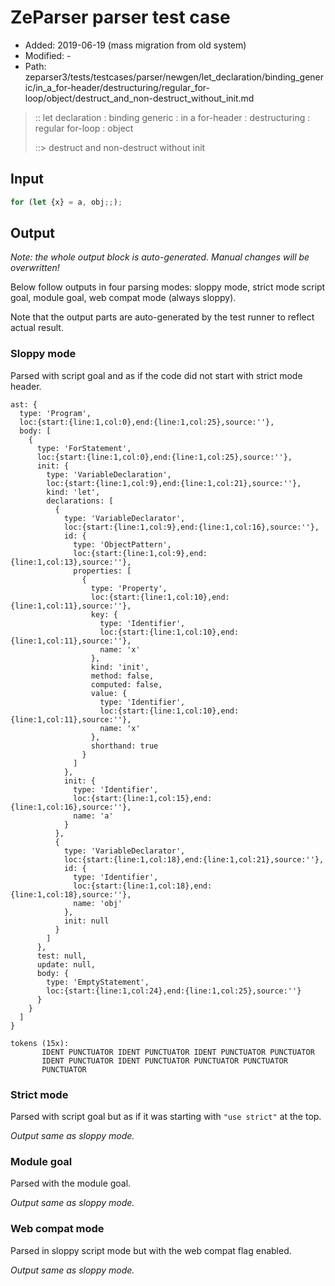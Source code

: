 # ZeParser parser test case

- Added: 2019-06-19 (mass migration from old system)
- Modified: -
- Path: zeparser3/tests/testcases/parser/newgen/let_declaration/binding_generic/in_a_for-header/destructuring/regular_for-loop/object/destruct_and_non-destruct_without_init.md

> :: let declaration : binding generic : in a for-header : destructuring : regular for-loop : object
>
> ::> destruct and non-destruct without init

## Input

`````js
for (let {x} = a, obj;;);
`````

## Output

_Note: the whole output block is auto-generated. Manual changes will be overwritten!_

Below follow outputs in four parsing modes: sloppy mode, strict mode script goal, module goal, web compat mode (always sloppy).

Note that the output parts are auto-generated by the test runner to reflect actual result.

### Sloppy mode

Parsed with script goal and as if the code did not start with strict mode header.

`````
ast: {
  type: 'Program',
  loc:{start:{line:1,col:0},end:{line:1,col:25},source:''},
  body: [
    {
      type: 'ForStatement',
      loc:{start:{line:1,col:0},end:{line:1,col:25},source:''},
      init: {
        type: 'VariableDeclaration',
        loc:{start:{line:1,col:9},end:{line:1,col:21},source:''},
        kind: 'let',
        declarations: [
          {
            type: 'VariableDeclarator',
            loc:{start:{line:1,col:9},end:{line:1,col:16},source:''},
            id: {
              type: 'ObjectPattern',
              loc:{start:{line:1,col:9},end:{line:1,col:13},source:''},
              properties: [
                {
                  type: 'Property',
                  loc:{start:{line:1,col:10},end:{line:1,col:11},source:''},
                  key: {
                    type: 'Identifier',
                    loc:{start:{line:1,col:10},end:{line:1,col:11},source:''},
                    name: 'x'
                  },
                  kind: 'init',
                  method: false,
                  computed: false,
                  value: {
                    type: 'Identifier',
                    loc:{start:{line:1,col:10},end:{line:1,col:11},source:''},
                    name: 'x'
                  },
                  shorthand: true
                }
              ]
            },
            init: {
              type: 'Identifier',
              loc:{start:{line:1,col:15},end:{line:1,col:16},source:''},
              name: 'a'
            }
          },
          {
            type: 'VariableDeclarator',
            loc:{start:{line:1,col:18},end:{line:1,col:21},source:''},
            id: {
              type: 'Identifier',
              loc:{start:{line:1,col:18},end:{line:1,col:18},source:''},
              name: 'obj'
            },
            init: null
          }
        ]
      },
      test: null,
      update: null,
      body: {
        type: 'EmptyStatement',
        loc:{start:{line:1,col:24},end:{line:1,col:25},source:''}
      }
    }
  ]
}

tokens (15x):
       IDENT PUNCTUATOR IDENT PUNCTUATOR IDENT PUNCTUATOR PUNCTUATOR
       IDENT PUNCTUATOR IDENT PUNCTUATOR PUNCTUATOR PUNCTUATOR
       PUNCTUATOR
`````

### Strict mode

Parsed with script goal but as if it was starting with `"use strict"` at the top.

_Output same as sloppy mode._

### Module goal

Parsed with the module goal.

_Output same as sloppy mode._

### Web compat mode

Parsed in sloppy script mode but with the web compat flag enabled.

_Output same as sloppy mode._
